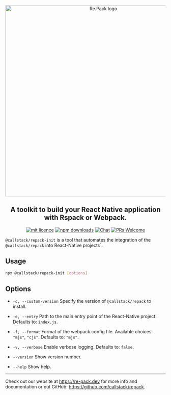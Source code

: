 <div align="center">
  <img src="https://raw.githubusercontent.com/callstack/repack/HEAD/logo.svg" width="600" alt="Re.Pack logo" />
<h2>A toolkit to build your React Native application with Rspack or Webpack.</h2>
</div>
<div align="center">

[![mit licence][license-badge]][license]
[![npm downloads][npm-downloads-badge]][npm-downloads]
[![Chat][chat-badge]][chat]
[![PRs Welcome][prs-welcome-badge]][prs-welcome]

</div>

`@callstack/repack-init` is a tool that automates the integration of the `@callstack/repack` into React-Native projects`.

## Usage

```sh
npx @callstack/repack-init [options]
```

## Options

- `-c, --custom-version` Specify the version of `@callstack/repack` to install.

- `-e, --entry` Path to the main entry point of the React-Native project. Defaults to: `index.js`.

- `-f, --format` Format of the webpack.config file. Available choices: `"mjs"`, `"cjs"`. Defaults to: `"mjs"`.

- `-v, --verbose` Enable verbose logging. Defaults to: `false`.

- `--version` Show version number.

- `--help` Show help.

---

Check out our website at https://re-pack.dev for more info and documentation or out GitHub: https://github.com/callstack/repack.

<!-- badges -->

[license-badge]: https://img.shields.io/npm/l/@callstack/repack?style=for-the-badge
[license]: https://github.com/callstack/repack/blob/main/LICENSE
[npm-downloads-badge]: https://img.shields.io/npm/dm/@callstack/repack?style=for-the-badge
[npm-downloads]: https://www.npmjs.com/package/@callstack/repack
[prs-welcome-badge]: https://img.shields.io/badge/PRs-welcome-brightgreen.svg?style=for-the-badge
[prs-welcome]: ./CONTRIBUTING.md
[chat-badge]: https://img.shields.io/discord/426714625279524876.svg?style=for-the-badge
[chat]: https://discord.gg/Q4yr2rTWYF

